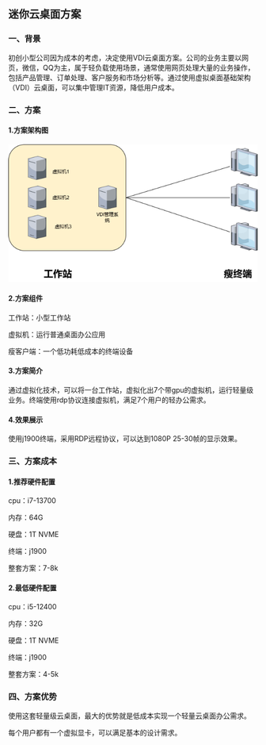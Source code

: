 ## 迷你云桌面方案

### 一、背景

初创小型公司因为成本的考虑，决定使用VDI云桌面方案。公司的业务主要以网页，微信，QQ为主，属于轻负载使用场景，通常使用网页处理大量的业务操作，包括产品管理、订单处理、客户服务和市场分析等。通过使用虚拟桌面基础架构（VDI）云桌面，可以集中管理IT资源，降低用户成本。


### 二、方案

#### 1.方案架构图



![](./images/迷你云桌面方案.png)



#### 2.方案组件

工作站：小型工作站

虚拟机：运行普通桌面办公应用

瘦客户端：一个低功耗低成本的终端设备

#### 3.方案简介

通过虚拟化技术，可以将一台工作站，虚拟化出7个带gpu的虚拟机，运行轻量级业务。终端使用rdp协议连接虚拟机，满足7个用户的轻办公需求。

#### 4.效果展示

 使用j1900终端，采用RDP远程协议，可以达到1080P 25-30帧的显示效果。 


### 三、方案成本

#### 1.推荐硬件配置

cpu：i7-13700

内存：64G

硬盘：1T NVME

终端：j1900

整套方案：7-8k


#### 2.最低硬件配置

cpu：i5-12400

内存：32G

硬盘：1T NVME

终端：j1900

整套方案：4-5k



### 四、方案优势

使用这套轻量级云桌面，最大的优势就是低成本实现一个轻量云桌面办公需求。

每个用户都有一个虚拟显卡，可以满足基本的设计需求。

